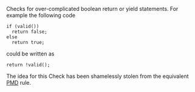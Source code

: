 <div>

Checks for over-complicated boolean return or yield statements. For
example the following code

</div>

    if (valid())
      return false;
    else
      return true;
            

could be written as

    return !valid();
            

The idea for this Check has been shamelessly stolen from the equivalent
[PMD](https://pmd.github.io/pmd/pmd_rules_java_design.html#simplifybooleanreturns)
rule.
